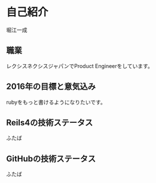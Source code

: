 # 自己紹介

堀江一成

## 職業

レクシスネクシスジャパンでProduct Engineerをしています。

## 2016年の目標と意気込み

rubyをもっと書けるようになりたいです。

## Reils4の技術ステータス

ふたば

## GitHubの技術ステータス

ふたば


